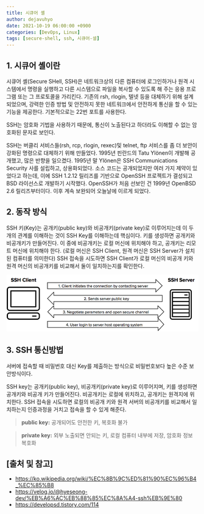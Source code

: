 ```yaml
---
title: 시큐어 셸
author: dejavuhyo
date: 2021-10-19 06:00:00 +0900
categories: [DevOps, Linux]
tags: [secure-shell, ssh, 시큐어-셜]
---
```


## 1. 시큐어 셸이란
시큐어 셸(Secure SHell, SSH)은 네트워크상의 다른 컴퓨터에 로그인하거나 원격 시스템에서 명령을 실행하고 다른 시스템으로 파일을 복사할 수 있도록 해 주는 응용 프로그램 또는 그 프로토콜을 가리킨다. 기존의 rsh, rlogin, 텔넷 등을 대체하기 위해 설계되었으며, 강력한 인증 방법 및 안전하지 못한 네트워크에서 안전하게 통신을 할 수 있는 기능을 제공한다. 기본적으로는 22번 포트를 사용한다.

SSH는 암호화 기법을 사용하기 때문에, 통신이 노출된다고 하더라도 이해할 수 없는 암호화된 문자로 보인다.

SSH는 버클리 서비스들(rsh, rcp, rlogin, rexec)및 telnet, ftp 서비스를 좀 더 보안이 강화된 명령으로 대체하기 위해 만들었다. 1995년 핀란드의 Tatu Ylönen이 개발해 공개했고, 많은 반향을 일으켰다. 1995년 말 Ylönen은 SSH Communications Security 사를 설립하고, 상용화되었다. 소스 코드는 공개되었지만 여러 가지 제약이 있었다고 하는데, 이에 SSH 1.2.12 릴리즈를 기반으로 OpenSSH 프로젝트가 결성되고 BSD 라이선스로 개발하기 시작했다. OpenSSH가 처음 선보인 건 1999년 OpenBSD 2.6 릴리즈부터이다. 이후 계속 보완되어 오늘날에 이르게 되었다.

## 2. 동작 방식
SSH 키(Key)는 공개키(public key)와 비공개키(private key)로 이루어지는데 이 두 개의 관계를 이해하는 것이 SSH Key를 이해하는데 핵심이다. 키를 생성하면 공개키와 비공개키가 만들어진다. 이 중에 비공개키는 로컬 머신에 위치해야 하고, 공개키는 리모트 머신에 위치해야 한다. (로컬 머신은 SSH Client, 원격 머신은 SSH Server가 설치된 컴퓨터를 의미한다) SSH 접속을 시도하면 SSH Client가 로컬 머신의 비공개 키와 원격 머신의 비공개키를 비교해서 둘이 일치하는지를 확인한다.

![ssh](/assets/img/2021-10-19-secure-shell/ssh.png)

## 3. SSH 통신방법
서버에 접속할 때 비밀번호 대신 Key를 제출하는 방식으로 비밀번호보다 높은 수준 보안방식이다.

SSH key는 공개키(public key), 비공개키(private key)로 이루어지며, 키를 생성하면 공개키와 비공개 키가 만들어진다. 비공개키는 로컬에 위치하고, 공개키는 원격지에 위치한다. SSH 접속을 시도하면 로컬의 비공개 키와 원격 서버의 비공개키를 비교해서 일치하는지 인증과정을 거치고 접속을 할 수 있게 해준다.

> __public key:__ 공개되어도 안전한 키, 복호화 불가

> __private key:__ 외부 노출되면 안되는 키, 로컬 컴퓨터 내부에 저장, 암호화 정보 복호화

## [출처 및 참고]
* <https://ko.wikipedia.org/wiki/%EC%8B%9C%ED%81%90%EC%96%B4_%EC%85%B8>
* <https://velog.io/@hyeseong-dev/%EB%A6%AC%EB%88%85%EC%8A%A4-ssh%EB%9E%80>
* <https://developsd.tistory.com/114>
